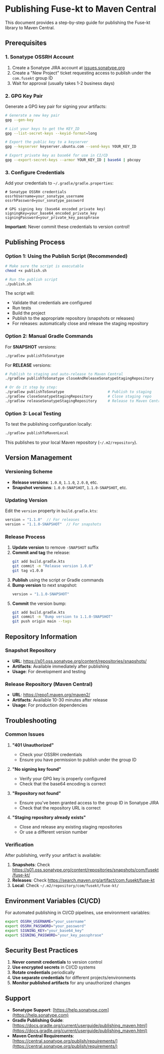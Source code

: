 # Publishing Fuse-kt to Maven Central

This document provides a step-by-step guide for publishing the Fuse-kt library to Maven Central.

## Prerequisites

### 1. Sonatype OSSRH Account

1. Create a Sonatype JIRA account at [issues.sonatype.org](https://issues.sonatype.org)
2. Create a "New Project" ticket requesting access to publish under the `com.fusekt` group ID
3. Wait for approval (usually takes 1-2 business days)

### 2. GPG Key Pair

Generate a GPG key pair for signing your artifacts:

```bash
# Generate a new key pair
gpg --gen-key

# List your keys to get the KEY_ID
gpg --list-secret-keys --keyid-format=long

# Export the public key to a keyserver
gpg --keyserver keyserver.ubuntu.com --send-keys YOUR_KEY_ID

# Export private key as base64 for use in CI/CD
gpg --export-secret-keys --armor YOUR_KEY_ID | base64 | pbcopy
```

### 3. Configure Credentials

Add your credentials to `~/.gradle/gradle.properties`:

```properties
# Sonatype OSSRH credentials
ossrhUsername=your_sonatype_username
ossrhPassword=your_sonatype_password

# GPG signing key (base64 encoded private key)
signingKey=your_base64_encoded_private_key
signingPassword=your_private_key_passphrase
```

**Important**: Never commit these credentials to version control!

## Publishing Process

### Option 1: Using the Publish Script (Recommended)

```bash
# Make sure the script is executable
chmod +x publish.sh

# Run the publish script
./publish.sh
```

The script will:
- Validate that credentials are configured
- Run tests
- Build the project
- Publish to the appropriate repository (snapshots or releases)
- For releases: automatically close and release the staging repository

### Option 2: Manual Gradle Commands

For **SNAPSHOT** versions:
```bash
./gradlew publishToSonatype
```

For **RELEASE** versions:
```bash
# Publish to staging and auto-release to Maven Central
./gradlew publishToSonatype closeAndReleaseSonatypeStagingRepository

# Or do it step by step:
./gradlew publishToSonatype                    # Publish to staging
./gradlew closeSonatypeStagingRepository       # Close staging repo
./gradlew releaseSonatypeStagingRepository     # Release to Maven Central
```

### Option 3: Local Testing

To test the publishing configuration locally:
```bash
./gradlew publishToMavenLocal
```

This publishes to your local Maven repository (`~/.m2/repository`).

## Version Management

### Versioning Scheme

- **Release versions**: `1.0.0`, `1.1.0`, `2.0.0`, etc.
- **Snapshot versions**: `1.0.0-SNAPSHOT`, `1.1.0-SNAPSHOT`, etc.

### Updating Version

Edit the `version` property in `build.gradle.kts`:

```kotlin
version = "1.1.0"  // For releases
version = "1.1.0-SNAPSHOT"  // For snapshots
```

### Release Process

1. **Update version** to remove `-SNAPSHOT` suffix
2. **Commit and tag** the release:
   ```bash
   git add build.gradle.kts
   git commit -m "Release version 1.0.0"
   git tag v1.0.0
   ```
3. **Publish** using the script or Gradle commands
4. **Bump version** to next snapshot:
   ```kotlin
   version = "1.1.0-SNAPSHOT"
   ```
5. **Commit** the version bump:
   ```bash
   git add build.gradle.kts
   git commit -m "Bump version to 1.1.0-SNAPSHOT"
   git push origin main --tags
   ```

## Repository Information

### Snapshot Repository
- **URL**: https://s01.oss.sonatype.org/content/repositories/snapshots/
- **Artifacts**: Available immediately after publishing
- **Usage**: For development and testing

### Release Repository (Maven Central)
- **URL**: https://repo1.maven.org/maven2/
- **Artifacts**: Available 10-30 minutes after release
- **Usage**: For production dependencies

## Troubleshooting

### Common Issues

1. **"401 Unauthorized"**
   - Check your OSSRH credentials
   - Ensure you have permission to publish under the group ID

2. **"No signing key found"**
   - Verify your GPG key is properly configured
   - Check that the base64 encoding is correct

3. **"Repository not found"**
   - Ensure you've been granted access to the group ID in Sonatype JIRA
   - Check that the repository URL is correct

4. **"Staging repository already exists"**
   - Close and release any existing staging repositories
   - Or use a different version number

### Verification

After publishing, verify your artifact is available:

1. **Snapshots**: Check https://s01.oss.sonatype.org/content/repositories/snapshots/com/fusekt/fuse-kt/
2. **Releases**: Check https://search.maven.org/artifact/com.fusekt/fuse-kt
3. **Local**: Check `~/.m2/repository/com/fusekt/fuse-kt/`

## Environment Variables (CI/CD)

For automated publishing in CI/CD pipelines, use environment variables:

```bash
export OSSRH_USERNAME="your_username"
export OSSRH_PASSWORD="your_password"
export SIGNING_KEY="your_base64_key"
export SIGNING_PASSWORD="your_key_passphrase"
```

## Security Best Practices

1. **Never commit credentials** to version control
2. **Use encrypted secrets** in CI/CD systems
3. **Rotate credentials** periodically
4. **Use separate credentials** for different projects/environments
5. **Monitor published artifacts** for any unauthorized changes

## Support

- **Sonatype Support**: [https://help.sonatype.com](https://help.sonatype.com)
- **Gradle Publishing Guide**: [https://docs.gradle.org/current/userguide/publishing_maven.html](https://docs.gradle.org/current/userguide/publishing_maven.html)
- **Maven Central Requirements**: [https://central.sonatype.org/publish/requirements/](https://central.sonatype.org/publish/requirements/)
